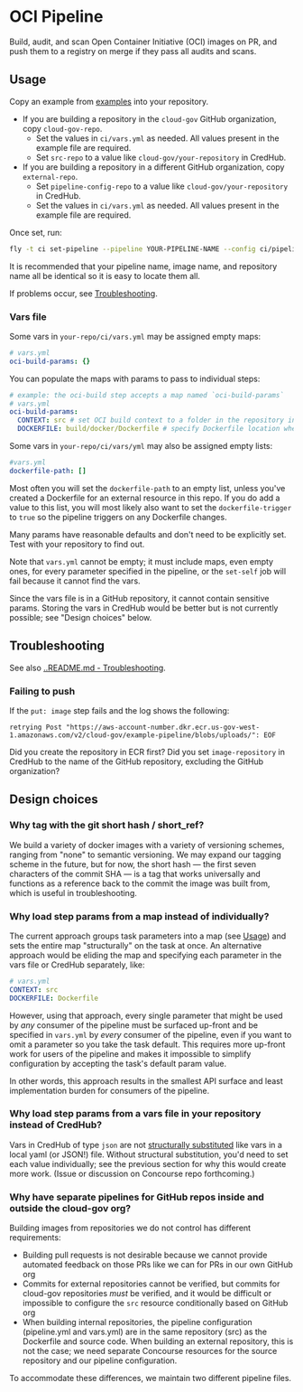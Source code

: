 # OCI Pipeline

Build, audit, and scan Open Container Initiative (OCI) images on PR, and push them to a registry on merge if they pass all audits and scans.

## Usage

Copy an example from [examples](examples) into your repository.

* If you are building a repository in the `cloud-gov` GitHub organization, copy `cloud-gov-repo`.
  * Set the values in `ci/vars.yml` as needed. All values present in the example file are required.
  * Set `src-repo` to a value like `cloud-gov/your-repository` in CredHub.
* If you are building a repository in a different GitHub organization, copy `external-repo`.
  * Set `pipeline-config-repo` to a value like `cloud-gov/your-repository` in CredHub.
  * Set the values in `ci/vars.yml` as needed. All values present in the example file are required.

Once set, run:

```sh
fly -t ci set-pipeline --pipeline YOUR-PIPELINE-NAME --config ci/pipeline.yml --load-vars-from ci/vars.yml
```

It is recommended that your pipeline name, image name, and repository name all be identical so it is easy to locate them all.

If problems occur, see [Troubleshooting](#Troubleshooting).

### Vars file

Some vars in `your-repo/ci/vars.yml` may be assigned empty maps:

```yaml
# vars.yml
oci-build-params: {}
```

You can populate the maps with params to pass to individual steps:

```yaml
# example: the oci-build step accepts a map named `oci-build-params`
# vars.yml
oci-build-params:
  CONTEXT: src # set OCI build context to a folder in the repository instead of the root
  DOCKERFILE: build/docker/Dockerfile # specify Dockerfile location when it is not in the repository root
```

Some vars in `your-repo/ci/vars/yml` may also be assigned empty lists:

```yaml
#vars.yml
dockerfile-path: []
```

Most often you will set the `dockerfile-path` to an empty list, unless you've created a Dockerfile for an external resource in this repo. If you do add a value to this list, you will most likely also want to set the `dockerfile-trigger` to `true` so the pipeline triggers on any Dockerfile changes.

Many params have reasonable defaults and don't need to be explicitly set. Test with your repository to find out.

Note that `vars.yml` cannot be empty; it must include maps, even empty ones, for every parameter specified in the pipeline, or the `set-self` job will fail because it cannot find the vars.

Since the vars file is in a GitHub repository, it cannot contain sensitive params. Storing the vars in CredHub would be better but is not currently possible; see "Design choices" below.

## Troubleshooting

See also [..README.md - Troubleshooting](../README.md#Troubleshooting).

### Failing to push

If the `put: image` step fails and the log shows the following:

```
retrying Post "https://aws-account-number.dkr.ecr.us-gov-west-1.amazonaws.com/v2/cloud-gov/example-pipeline/blobs/uploads/": EOF
```

Did you create the repository in ECR first? Did you set `image-repository` in CredHub to the name of the GitHub repository, excluding the GitHub organization?

## Design choices

### Why tag with the git short hash / short_ref?

We build a variety of docker images with a variety of versioning schemes, ranging from "none" to semantic versioning. We may expand our tagging scheme in the future, but for now, the short hash — the first seven characters of the commit SHA — is a tag that works universally and functions as a reference back to the commit the image was built from, which is useful in troubleshooting.

### Why load step params from a map instead of individually?

The current approach groups task parameters into a map (see [Usage](#Usage)) and sets the entire map "structurally" on the task at once. An alternative approach would be eliding the map and specifying each parameter in the vars file or CredHub separately, like:

```yaml
# vars.yml
CONTEXT: src
DOCKERFILE: Dockerfile
```

However, using that approach, every single parameter that might be used by _any_ consumer of the pipeline must be surfaced up-front and be specified in `vars.yml` by _every_ consumer of the pipeline, even if you want to omit a parameter so you take the task default. This requires more up-front work for users of the pipeline and makes it impossible to simplify configuration by accepting the task's default param value.

In other words, this approach results in the smallest API surface and least implementation burden for consumers of the pipeline.

### Why load step params from a vars file in your repository instead of CredHub?

Vars in CredHub of type `json` are not [structurally substituted](https://concourse-ci.org/vars.html#var-interpolation) like vars in a local yaml (or JSON!) file. Without structural substitution, you'd need to set each value individually; see the previous section for why this would create more work. (Issue or discussion on Concourse repo forthcoming.)

### Why have separate pipelines for GitHub repos inside and outside the cloud-gov org?

Building images from repositories we do not control has different requirements:

* Building pull requests is not desirable because we cannot provide automated feedback on those PRs like we can for PRs in our own GitHub org
* Commits for external repositories cannot be verified, but commits for cloud-gov repositories *must* be verified, and it would be difficult or impossible to configure the `src` resource conditionally based on GitHub org
* When building internal repositories, the pipeline configuration (pipeline.yml and vars.yml) are in the same repository (src) as the Dockerfile and source code. When building an external repository, this is not the case; we need separate Concourse resources for the source repository and our pipeline configuration.

To accommodate these differences, we maintain two different pipeline files.

